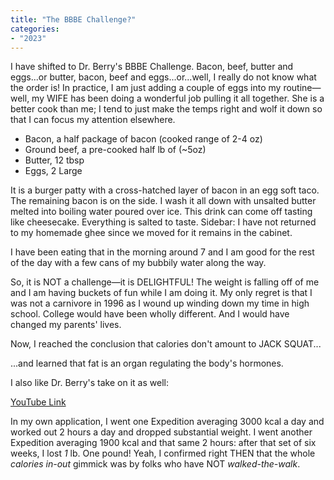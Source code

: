 ```yaml
---
title: "The BBBE Challenge?"
categories:
- "2023"
---
```


I have shifted to Dr. Berry's BBBE Challenge.  Bacon, beef, butter and eggs...or butter, bacon, beef and eggs...or...well, I really do not know what the order is!  In practice, I am just adding a couple of eggs into my routine—well, my WIFE has been doing a wonderful job pulling it all together.  She is a better cook than me; I tend to just make the temps right and wolf it down so that I can focus my attention elsewhere.

* Bacon, a half package of bacon (cooked range of 2-4 oz)
* Ground beef, a pre-cooked half lb of  (~5oz)
* Butter, 12 tbsp
* Eggs, 2 Large

It is a burger patty with a cross-hatched layer of bacon in an egg soft taco. The remaining bacon is on the side.  I wash it all down with unsalted butter melted into boiling water poured over ice.  This drink can come off tasting like cheesecake.  Everything is salted to taste.  Sidebar:  I have not returned to my homemade ghee since we moved for it remains in the cabinet. 

I have been eating that in the morning around 7 and I am good for the rest of the day with a few cans of my bubbily water along the way.

So, it is NOT a challenge—it is DELIGHTFUL!  The weight is falling off of me and I am having buckets of fun while I am doing it.  My only regret is that I was not a carnivore in 1996 as I wound up winding down my time in high school.  College would have been wholly different.  And I would have changed my parents' lives.  

Now, I reached the conclusion that calories don't amount to JACK SQUAT...

...and learned that fat is an organ regulating the body's hormones. 

I also like Dr. Berry's take on it as well:

[YouTube Link](https://www.youtube.com/watch?v=i1Ms4oecHOU)

In my own application, I went one Expedition averaging 3000 kcal a day and worked out 2 hours a day and dropped substantial weight.  I went another Expedition averaging 1900 kcal and that same 2 hours:  after that set of six weeks, I lost *1* lb.  One pound!  Yeah, I confirmed right THEN that the whole *calories in-out* gimmick was by folks who have NOT *walked-the-walk*.  

